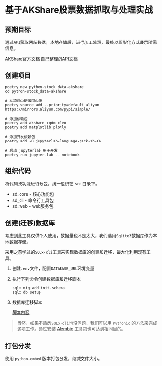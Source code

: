 # 基于AKShare股票数据抓取与处理实战



## 预期目标

通过`API`获取网站数据，本地存储后，进行加工处理，最终以图形化方式展示所需信息。

[AKShare官方文档](https://www.akshare.xyz/)  [自己整理的API文档](./AKShare_API.md)



## 创建项目

```shell
poetry new python-stock_data-akshare
cd python-stock_data-akshare

# 在项目中配置国内源
poetry source add --priority=default aliyun https://mirrors.aliyun.com/pypi/simple/

# 添加依赖包
poetry add akshare tqdm cleo
poetry add matplotlib plotly

# 添加开发依赖包
poetry add -D jupyterlab-language-pack-zh-CN

# 启动 jupyterlab 用于开发
poetry run jupyter-lab -- notebook
```



## 组织代码

将代码按功能进行分包，统一组织在 `src` 目录下。

- sd_core - 核心功能包
- sd_cli - 命令行工具包
- sd_web - web服务包



## 创建(迁移)数据库

考虑到此工具仅供个人使用，数据量也不是太大，我们选用`Sqlite3`数据库作为本地数据存储。

采用之前学过的`SQLx-cli`工具来实现数据库的创建和迁移，最大化利用现有工具。

1. 创建`.env`文件，配置`DATABASE_URL`环境变量

2. 执行下列命令创建数据库和迁移脚本
    ```shell
    sqlx mig add init-schema
    sqlx db setup
    ```
    
3. 数据库迁移脚本

    [脚本内容](./migrations/20230810012950_init-schema.sql)

> 当然，如果不熟悉`SQLx-cli`也没问题，我们可以用 `Pythonic` 的方法来完成这项工作。通过安装 [Alembic](https://alembic.sqlalchemy.org/) 工具包也可达到相同目的。



## 打包分发

使用 `python-embed` 版本打包分发，缩减文件大小。
